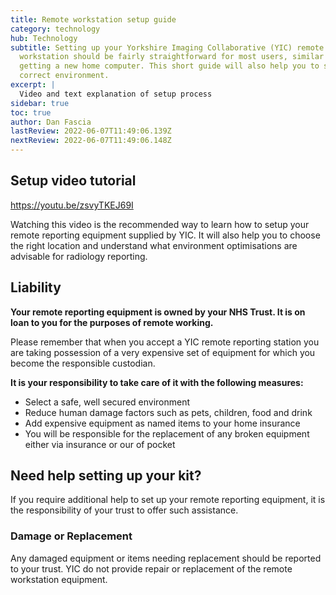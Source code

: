 ```yaml
---
title: Remote workstation setup guide
category: technology
hub: Technology
subtitle: Setting up your Yorkshire Imaging Collaborative (YIC) remote reporting
  workstation should be fairly straightforward for most users, similar to
  getting a new home computer. This short guide will also help you to setup the
  correct environment.
excerpt: |
  Video and text explanation of setup process
sidebar: true
toc: true
author: Dan Fascia
lastReview: 2022-06-07T11:49:06.139Z
nextReview: 2022-06-07T11:49:06.148Z
---
```

## Setup video tutorial

<https://youtu.be/zsvyTKEJ69I>

Watching this video is the recommended way to learn how to setup your remote reporting equipment supplied by YIC. It will also help you to choose the right location and understand what environment optimisations are advisable for radiology reporting.

## [](https://github.com/yorkshire-imaging-collaborative/yorkshire-imaging-collaborative.github.io/blob/master/src/tech/how-to-setup.md#liability)Liability

**Your remote reporting equipment is owned by your NHS Trust. It is on loan to you for the purposes of remote working.**

Please remember that when you accept a YIC remote reporting station you are taking possession of a very expensive set of equipment for which you become the responsible custodian.

**It is your responsibility to take care of it with the following measures:**

* Select a safe, well secured environment
* Reduce human damage factors such as pets, children, food and drink
* Add expensive equipment as named items to your home insurance
* You will be responsible for the replacement of any broken equipment either via insurance or our of pocket

## [](https://github.com/yorkshire-imaging-collaborative/yorkshire-imaging-collaborative.github.io/blob/master/src/tech/how-to-setup.md#need-help-setting-up-your-kit)Need help setting up your kit?

If you require additional help to set up your remote reporting equipment, it is the responsibility of your trust to offer such assistance.

### [](https://github.com/yorkshire-imaging-collaborative/yorkshire-imaging-collaborative.github.io/blob/master/src/tech/how-to-setup.md#damage-or-replacement)Damage or Replacement

Any damaged equipment or items needing replacement should be reported to your trust. YIC do not provide repair or replacement of the remote workstation equipment.